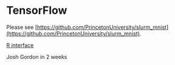 # TensorFlow

Please see [https://github.com/PrincetonUniversity/slurm_mnist](https://github.com/PrincetonUniversity/slurm_mnist).

[R interface](https://oncomputingwell.princeton.edu/2019/06/installing-and-using-tensorflow-with-r)

Josh Gordon in 2 weeks
